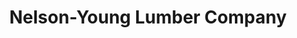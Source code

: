 ---
title: "Nelson-Young Lumber Company"
url: /evansville/nelson-young-lumber-company/
shop: Baustoffe
---